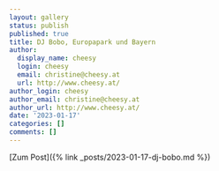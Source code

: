 ```yaml
---
layout: gallery
status: publish
published: true
title: DJ Bobo, Europapark und Bayern
author:
  display_name: cheesy
  login: cheesy
  email: christine@cheesy.at
  url: http://www.cheesy.at/
author_login: cheesy
author_email: christine@cheesy.at
author_url: http://www.cheesy.at/
date: '2023-01-17'
categories: []
comments: []
--- 
```


[Zum Post]({% link _posts/2023-01-17-dj-bobo.md %})